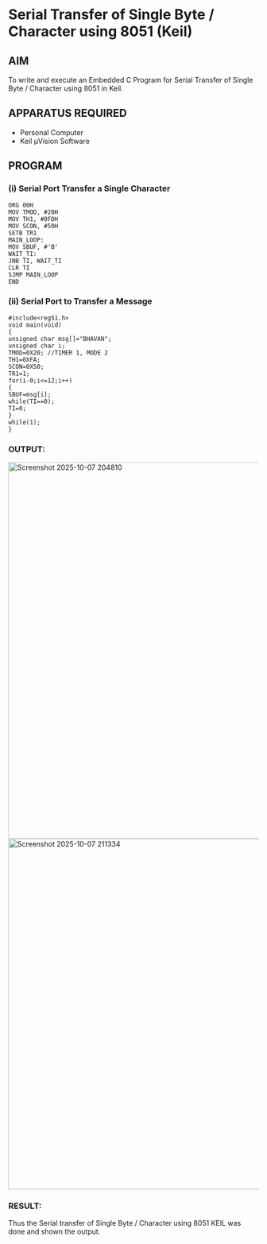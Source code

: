 
# Serial Transfer of Single Byte / Character using 8051 (Keil)

## AIM
To write and execute an Embedded C Program for Serial Transfer of Single Byte / Character using 8051 in Keil.

## APPARATUS REQUIRED
- Personal Computer  
- Keil µVision Software  

## PROGRAM

### (i) Serial Port Transfer a Single Character

```
ORG 00H
MOV TMOD, #20H
MOV TH1, #0FDH
MOV SCON, #50H
SETB TR1
MAIN_LOOP:
MOV SBUF, #'B'
WAIT_TI:
JNB TI, WAIT_TI
CLR TI
SJMP MAIN_LOOP
END
```
### (ii) Serial Port to Transfer a Message

```
#include<reg51.h>
void main(void)
{
unsigned char msg[]="BHAVAN";
unsigned char i;
TMOD=0X20; //TIMER 1, MODE 2
TH1=0XFA;
SCON=0X50;
TR1=1;
for(i-0;i<=12;i++)
{
SBUF=msg[i];
while(TI==0);
TI=0;
}
while(1);
}
```

### OUTPUT:
<img width="1401" height="758" alt="Screenshot 2025-10-07 204810" src="https://github.com/user-attachments/assets/7173f6a8-ae6d-4c48-bde9-e948ca26f2cd" />
<img width="1320" height="706" alt="Screenshot 2025-10-07 211334" src="https://github.com/user-attachments/assets/759894a8-0bf4-421d-9b92-1a1de8ce94bb" />

### RESULT:
Thus the Serial transfer of Single Byte / Character using 8051 KEIL was done and shown the output.
